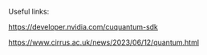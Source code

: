 Useful links:

https://developer.nvidia.com/cuquantum-sdk


https://www.cirrus.ac.uk/news/2023/06/12/quantum.html
